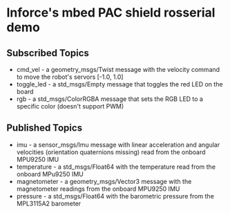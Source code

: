 # Inforce's mbed PAC shield rosserial demo


## Subscribed Topics

- cmd_vel       - a geometry_msgs/Twist message with the velocity command to move the robot's servors [-1.0, 1.0]
- toggle_led    - a std_msgs/Empty message that toggles the red LED on the board
- rgb           - a std_msgs/ColorRGBA message that sets the RGB LED to a specific color (doesn't support PWM)

## Published Topics

- imu           - a sensor_msgs/Imu message with linear acceleration and angular velocities (orientation quaternions missing) read from the onboard MPU9250 IMU
- temperature   - a std_msgs/Float64 with the temperature read from the onboard MPu9250 IMU
- magnetometer  - a geometry_msgs/Vector3 message with the magnetometer readings from the onboard MPU9250 IMU
- pressure      - a  std_msgs/Float64 with the barometric pressure from the MPL3115A2 barometer


